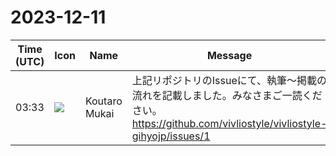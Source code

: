 # 2023-12-11

|Time (UTC)|Icon|Name|Message|
|---|---|---|---|
|03:33|![](https://avatars.slack-edge.com/2023-11-11/6180804843906_ec36242e3b721d6c30e9_72.png)|Koutaro Mukai|上記リポジトリのIssueにて、執筆～掲載の流れを記載しました。みなさまご一読ください。 <https://github.com/vivliostyle/vivliostyle-gihyojp/issues/1>|
